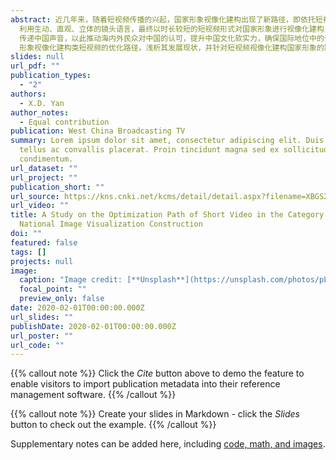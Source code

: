 ```yaml
---
abstract: 近几年来，随着短视频传播的兴起，国家形象视像化建构出现了新路径，即依托短视频载体，借助短视频平台，
  利用生动、直观、立体的镜头语言，最终以时长较短的短视频形式对国家形象进行视像化建构，在国际传播中塑造中国形象，
  传递中国声音，以此推动海内外民众对中国的认可，提升中国文化软实力，确保国际地位中的话语权。本文主要研究国家
  形象视像化建构类短视频的优化路径，浅析其发展现状，并针对短视频视像化建构国家形象的路径提出优化建议。
slides: null
url_pdf: ""
publication_types:
  - "2"
authors:
  - X.D. Yan
author_notes:
  - Equal contribution
publication: West China Broadcasting TV
summary: Lorem ipsum dolor sit amet, consectetur adipiscing elit. Duis posuere
  tellus ac convallis placerat. Proin tincidunt magna sed ex sollicitudin
  condimentum.
url_dataset: ""
url_project: ""
publication_short: ""
url_source: https://kns.cnki.net/kcms/detail/detail.aspx?filename=XBGS202003012&dbcode=CJFD&dbname=CJFD2020&v=ft3M_EWKOn96q_jiJNwipHyh94nloo_DjVx1MEFhk1qiy8lfoS8aUnOak9nLN1HY
url_video: ""
title: A Study on the Optimization Path of Short Video in the Category of
  National Image Visualization Construction
doi: ""
featured: false
tags: []
projects: null
image:
  caption: "Image credit: [**Unsplash**](https://unsplash.com/photos/pLCdAaMFLTE)"
  focal_point: ""
  preview_only: false
date: 2020-02-01T00:00:00.000Z
url_slides: ""
publishDate: 2020-02-01T00:00:00.000Z
url_poster: ""
url_code: ""
---
```


{{% callout note %}}
Click the _Cite_ button above to demo the feature to enable visitors to import publication metadata into their reference management software.
{{% /callout %}}

{{% callout note %}}
Create your slides in Markdown - click the _Slides_ button to check out the example.
{{% /callout %}}

Supplementary notes can be added here, including [code, math, and images](https://wowchemy.com/docs/writing-markdown-latex/).
